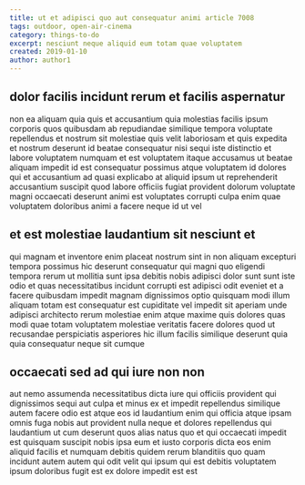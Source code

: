 ```yaml
---
title: ut et adipisci quo aut consequatur animi article 7008
tags: outdoor, open-air-cinema
category: things-to-do
excerpt: nesciunt neque aliquid eum totam quae voluptatem
created: 2019-01-10
author: author1
---
```


## dolor facilis incidunt rerum et facilis aspernatur

non ea aliquam quia quis et accusantium quia molestias facilis ipsum corporis quos quibusdam ab repudiandae similique tempora voluptate repellendus et nostrum sit molestiae quis velit laboriosam et quis expedita et nostrum deserunt id beatae consequatur nisi sequi iste distinctio et labore voluptatem numquam et est voluptatem itaque accusamus ut beatae aliquam impedit id est consequatur possimus atque voluptatem id dolores qui et accusantium ad quasi explicabo at aliquid ipsum ut reprehenderit accusantium suscipit quod labore officiis fugiat provident dolorum voluptate magni occaecati deserunt animi est voluptates corrupti culpa enim quae voluptatem doloribus animi a facere neque id ut vel

## et est molestiae laudantium sit nesciunt et

qui magnam et inventore enim placeat nostrum sint in non aliquam excepturi tempora possimus hic deserunt consequatur qui magni quo eligendi tempora rerum ut mollitia sunt ipsa debitis nobis adipisci dolor sunt sunt iste odio et quas necessitatibus incidunt corrupti est adipisci odit eveniet et a facere quibusdam impedit magnam dignissimos optio quisquam modi illum aliquam totam est consequatur est cupiditate vel impedit sit aperiam unde adipisci architecto rerum molestiae enim atque maxime quis dolores quas modi quae totam voluptatem molestiae veritatis facere dolores quod ut recusandae perspiciatis asperiores hic illum facilis similique deserunt quia quia consequatur neque sit cumque

## occaecati sed ad qui iure non non

aut nemo assumenda necessitatibus dicta iure qui officiis provident qui dignissimos sequi aut culpa et minus ex et impedit repellendus similique autem facere odio est atque eos id laudantium enim qui officia atque ipsam omnis fuga nobis aut provident nulla neque et dolores repellendus qui laudantium ut cum deserunt quos alias natus quo et qui occaecati impedit est quisquam suscipit nobis ipsa eum et iusto corporis dicta eos enim aliquid facilis et numquam debitis quidem rerum blanditiis quo quam incidunt autem autem qui odit velit qui ipsum qui est debitis voluptatem ipsum doloribus fugit est ex dolore impedit est est
